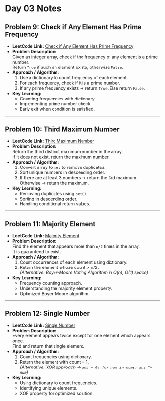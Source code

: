 # Day 03 Notes

## Problem 9: Check if Any Element Has Prime Frequency
- **LeetCode Link:** [Check if Any Element Has Prime Frequency](https://leetcode.com/problems/check-if-any-element-has-prime-frequency/description/)
- **Problem Description:**  
  Given an integer array, check if the frequency of any element is a prime number.  
  Return `True` if such an element exists, otherwise `False`.
- **Approach / Algorithm:**  
  1. Use a dictionary to count frequency of each element.  
  2. For each frequency, check if it is a prime number.  
  3. If any prime frequency exists → return `True`. Else return `False`.  
- **Key Learning:**  
  - Counting frequencies with dictionary.  
  - Implementing prime number check.  
  - Early exit when condition is satisfied.

---

## Problem 10: Third Maximum Number
- **LeetCode Link:** [Third Maximum Number](https://leetcode.com/problems/third-maximum-number/description/)
- **Problem Description:**  
  Return the third distinct maximum number in the array.  
  If it does not exist, return the maximum number.  
- **Approach / Algorithm:**  
  1. Convert array to `set` to remove duplicates.  
  2. Sort unique numbers in descending order.  
  3. If there are at least 3 numbers → return the 3rd maximum.  
     Otherwise → return the maximum.  
- **Key Learning:**  
  - Removing duplicates using `set()`.  
  - Sorting in descending order.  
  - Handling conditional return values.

---

## Problem 11: Majority Element
- **LeetCode Link:** [Majority Element](https://leetcode.com/problems/majority-element/description/)
- **Problem Description:**  
  Find the element that appears more than `n/2` times in the array.  
  It is guaranteed to exist.  
- **Approach / Algorithm:**  
  1. Count occurrences of each element using dictionary.  
  2. Return the element whose count > n/2.  
  *(Alternative: Boyer-Moore Voting Algorithm in O(n), O(1) space)*  
- **Key Learning:**  
  - Frequency counting approach.  
  - Understanding the majority element property.  
  - Optimized Boyer-Moore algorithm.

---

## Problem 12: Single Number
- **LeetCode Link:** [Single Number](https://leetcode.com/problems/single-number/description/)
- **Problem Description:**  
  Every element appears twice except for one element which appears once.  
  Find and return that single element.  
- **Approach / Algorithm:**  
  1. Count frequencies using dictionary.  
  2. Return the element with count = 1.  
  *(Alternative: XOR approach → `ans = 0; for num in nums: ans ^= num`)*  
- **Key Learning:**  
  - Using dictionary to count frequencies.  
  - Identifying unique elements.  
  - XOR property for optimized solution.
